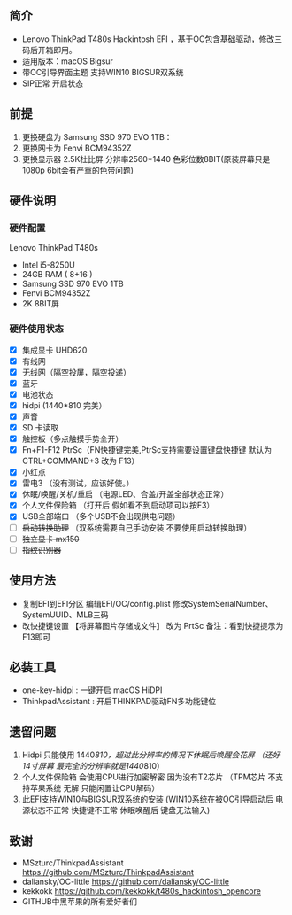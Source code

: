 ## 简介

- Lenovo ThinkPad T480s Hackintosh EFI ，基于OC包含基础驱动，修改三码后开箱即用。
- 适用版本：macOS Bigsur  
- 带OC引导界面主题   支持WIN10 BIGSUR双系统
- SIP正常 开启状态

## 前提

1. 更换硬盘为 Samsung SSD 970 EVO 1TB：
2. 更换网卡为 Fenvi BCM94352Z
3. 更换显示器 2.5K杜比屏 分辨率2560*1440 色彩位数8BIT(原装屏幕只是1080p 6bit会有严重的色带问题)

## 硬件说明

### 硬件配置

Lenovo ThinkPad T480s

- Intel i5-8250U
- 24GB RAM ( 8+16 )
- Samsung SSD 970 EVO 1TB
- Fenvi BCM94352Z
- 2K 8BIT屏

### 硬件使用状态

* [x] 集成显卡 UHD620
* [x] 有线网
* [x] 无线网（隔空投屏，隔空投递）
* [x] 蓝牙 
* [x] 电池状态 
* [x] hidpi (1440*810 完美）
* [x] 声音
* [x] SD 卡读取
* [x] 触控板（多点触摸手势全开）
* [x] Fn+F1-F12 PtrSc（FN快捷键完美,PtrSc支持需要设置键盘快捷键 默认为CTRL+COMMAND+3 改为 F13）
* [x] 小红点
* [x] 雷电3 （没有测试，应该好使。）
* [x] 休眠/唤醒/关机/重启 （电源LED、合盖/开盖全部状态正常）
* [x] 个人文件保险箱 （打开后 假如看不到启动项可以按F3）
* [x] USB全部端口 （多个USB不会出现供电问题）
* [ ] ~~启动转换助理~~ （双系统需要自己手动安装 不要使用启动转换助理）
* [ ] ~~独立显卡 mx150~~ 
* [ ] ~~指纹识别器~~ 

## 使用方法

- 复制EFI到EFI分区 编辑EFI/OC/config.plist 修改SystemSerialNumber、SystemUUID、MLB三码
- 改快捷键设置  【将屏幕图片存储成文件】 改为 PrtSc 备注：看到快捷提示为F13即可

## 必装工具 

- one-key-hidpi : 一键开启 macOS HiDPI
- ThinkpadAssistant : 开启THINKPAD驱动FN多功能键位

## 遗留问题

1. Hidpi 只能使用 1440*810，超过此分辨率的情况下休眠后唤醒会花屏 （还好14寸屏幕 最完全的分辨率就是1440*810）
2. 个人文件保险箱 会使用CPU进行加密解密 因为没有T2芯片 （TPM芯片 不支持苹果系统 无解 只能闲置让CPU解码）
3. 此EFI支持WIN10与BIGSUR双系统的安装 (WIN10系统在被OC引导启动后 电源状态不正常 快捷键不正常 休眠唤醒后 键盘无法输入)

## 致谢

- MSzturc/ThinkpadAssistant https://github.com/MSzturc/ThinkpadAssistant
- daliansky/OC-little https://github.com/daliansky/OC-little
- kekkokk https://github.com/kekkokk/t480s_hackintosh_opencore
- GITHUB中黑苹果的所有爱好者们
